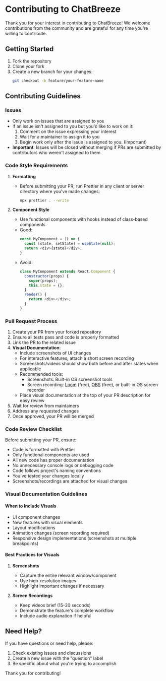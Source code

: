 # Contributing to ChatBreeze

Thank you for your interest in contributing to ChatBreeze! We welcome contributions from the community and are grateful for any time you're willing to contribute.

## Getting Started

1. Fork the repository
2. Clone your fork
3. Create a new branch for your changes:
   ```bash
   git checkout -b feature/your-feature-name
   ```

## Contributing Guidelines

### Issues

- Only work on issues that are assigned to you
- If an issue isn't assigned to you but you'd like to work on it:
  1. Comment on the issue expressing your interest
  2. Wait for a maintainer to assign it to you
  3. Begin work only after the issue is assigned to you. (Important)
- **Important**: Issues will be closed without merging if PRs are submitted by contributors who weren't assigned to them

### Code Style Requirements

1. **Formatting**
   - Before submitting your PR, run Prettier in any client or server directory where you've made changes:
     ```bash
     npx prettier . --write
     ```

2. **Component Style**
   - Use functional components with hooks instead of class-based components
   - Good:
     ```javascript
     const MyComponent = () => {
       const [state, setState] = useState(null);
       return <div>{state}</div>;
     }
     ```
   - Avoid:
     ```javascript
     class MyComponent extends React.Component {
       constructor(props) {
         super(props);
         this.state = {};
       }
       render() {
         return <div></div>;
       }
     }
     ```

### Pull Request Process

1. Create your PR from your forked repository
2. Ensure all tests pass and code is properly formatted
3. Link the PR to the related issue
4. **Visual Documentation**:
   - Include screenshots of UI changes
   - For interactive features, attach a short screen recording
   - Screenshots/videos should show both before and after states when applicable
   - Recommended tools:
     - Screenshots: Built-in OS screenshot tools
     - Screen recording: [Loom](https://www.loom.com/) (free), [OBS](https://obsproject.com/) (free), or built-in OS screen recorder
   - Place visual documentation at the top of your PR description for easy review
5. Wait for review from maintainers
6. Address any requested changes
7. Once approved, your PR will be merged

### Code Review Checklist

Before submitting your PR, ensure:
- Code is formatted with Prettier
- Only functional components are used
- All new code has proper documentation
- No unnecessary console logs or debugging code
- Code follows project's naming conventions
- You've tested your changes locally
- Screenshots/recordings are attached for visual changes

### Visual Documentation Guidelines

#### When to Include Visuals
- UI component changes
- New features with visual elements
- Layout modifications
- Animation changes (screen recording required)
- Responsive design implementations (screenshots at multiple breakpoints)

#### Best Practices for Visuals
1. **Screenshots**
   - Capture the entire relevant window/component
   - Use high-resolution images
   - Highlight important changes if necessary

2. **Screen Recordings**
   - Keep videos brief (15-30 seconds)
   - Demonstrate the feature's complete workflow
   - Include audio explanation if helpful

## Need Help?

If you have questions or need help, please:
1. Check existing issues and discussions
2. Create a new issue with the "question" label
3. Be specific about what you're trying to accomplish

Thank you for contributing!